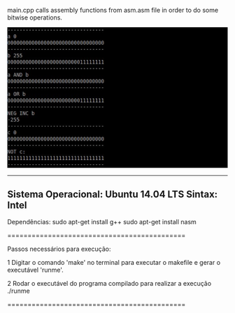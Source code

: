 main.cpp calls assembly functions from asm.asm file
in order to do some bitwise operations.

![alt tag](https://github.com/claudiomarpda/assignments/blob/master/architecture/c_assembly/output.jpg)

--------------------------------------------
Sistema Operacional: Ubuntu 14.04 LTS
Sintax: Intel
--------------------------------------------
Dependências:
sudo apt-get install g++
sudo apt-get install nasm

============================================

Passos necessários para execução:

1
Digitar o comando 'make' no terminal para executar o makefile e gerar o executável 'runme'. 

2
Rodar o executável do programa compilado para realizar a execução
./runme

============================================
